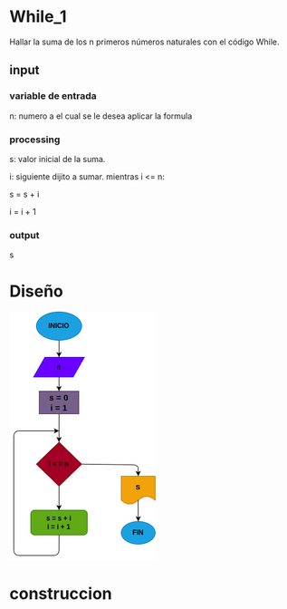# While_1
Hallar la suma de los n primeros números naturales con el código While.

## input 


### variable de entrada 
n: numero a el cual se le desea aplicar la formula 
### processing 
s: valor inicial de la suma.

i: siguiente dijito a sumar.
mientras i <= n: 

s = s + i

i = i + 1


### output
s
# Diseño

![Diagrama de flujo](Diagrama.png "Diagrama de flujo")
# construccion 



